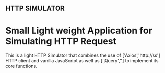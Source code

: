 ##  HTTP SIMULATOR
#   Small Light weight Application for Simulating HTTP Request

This is a light HTTP Simulator that combines the use of ['Axios','http://ss'] HTTP client and vanilla JavaScript as well as ['jQuery',''] to implement its core functions.

